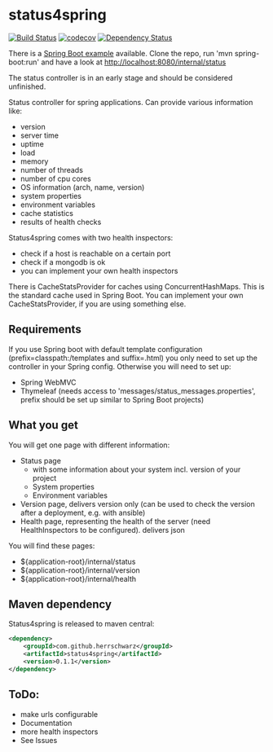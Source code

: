# status4spring

[![Build Status](https://travis-ci.org/HerrSchwarz/status4spring.svg)](https://travis-ci.org/HerrSchwarz/status4spring) [![codecov](https://codecov.io/gh/HerrSchwarz/status4spring/branch/develop/graph/badge.svg)](https://codecov.io/gh/HerrSchwarz/status4spring) [![Dependency Status](https://www.versioneye.com/user/projects/573c9c5fce8d0e004505e902/badge.svg?style=flat)](https://www.versioneye.com/user/projects/573c9c5fce8d0e004505e902)

There is a [Spring Boot example](https://github.com/herrschwarz/status4springExampleSpringBoot) available. Clone the repo, run 'mvn spring-boot:run' and have a look at [http://localhost:8080/internal/status](http://localhost:8080/internal/status)

The status controller is in an early stage and should be considered unfinished.

Status controller for spring applications. Can provide various information like:

- version
- server time
- uptime
- load
- memory
- number of threads
- number of cpu cores
- OS information (arch, name, version)
- system properties
- environment variables
- cache statistics
- results of health checks

Status4spring comes with two health inspectors:

- check if a host is reachable on a certain port
- check if a mongodb is ok
- you can implement your own health inspectors

There is CacheStatsProvider for caches using ConcurrentHashMaps. This is the standard cache used in Spring Boot. You can implement your own CacheStatsProvider, if you are using something else.

## Requirements

If you use Spring boot with default template configuration (prefix=classpath:/templates and suffix=.html) you only need to set up the controller in your Spring config. Otherwise you will need to set up:

- Spring WebMVC
- Thymeleaf (needs access to 'messages/status_messages.properties', prefix should be set up similar to Spring Boot projects)

## What you get

You will get one page with different information:

- Status page
    -  with some information about your system incl. version of your project
    - System properties
    - Environment variables
- Version page, delivers version only (can be used to check the version after a deployment, e.g. with ansible)
- Health page, representing the health of the server (need HealthInspectors to be configured). delivers json

You will find these pages:

- ${application-root}/internal/status
- ${application-root}/internal/version
- ${application-root}/internal/health

## Maven dependency

Status4spring is released to maven central:

```xml
<dependency>
    <groupId>com.github.herrschwarz</groupId>
    <artifactId>status4spring</artifactId>
    <version>0.1.1</version>
</dependency>
```

## ToDo:

- make urls configurable
- Documentation
- more health inspectors
- See Issues
